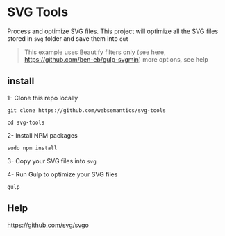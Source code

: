 # SVG Tools
Process and optimize SVG files. This project will optimize all the SVG files stored in `svg` folder and save them into `out`
> This example uses Beautify filters only (see here, https://github.com/ben-eb/gulp-svgmin) more options, see help

## install

1- Clone this repo locally

```
git clone https://github.com/websemantics/svg-tools

cd svg-tools
```

2- Install NPM packages

```
sudo npm install
```

3- Copy your SVG files into `svg`

4- Run Gulp to optimize your SVG files

```
gulp
```

## Help

https://github.com/svg/svgo
